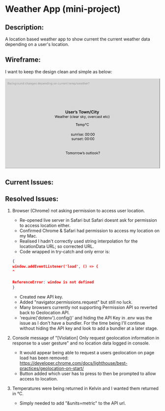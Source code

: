  # Weather App (mini-project)

## Description:

A location based weather app to show current the current weather data depending on a user's location.

## Wireframe:

I want to keep the design clean and simple as below:

![wireframe](/ReadMe/Wireframe.png)

## Current Issues:

## Resolved Issues:

1. Browser (Chrome) not asking permission to access user location. 
    * Re-opened live server in Safari but Safari doesnt ask for permission to access location either.
    * Confirmed Chrome & Safari had permission to access my location on my Mac.
    * Realised I hadn't correctly used string interpolation for the locationData URL; so corrected URL.
    * Code wrapped in try-catch and only error is:

    ```json
    {
    window.addEventListener('load', () => {
    ^

    ReferenceError: window is not defined
    }
    ```

    * Created new API key.
    * Added "navigator.permissions.request" but still no luck.
    * Many browsers currently not supporting Permission API so reverted back to Geolocation API.
    * 'require('dotenv').config()' and hiding the API Key in .env was the issue as I don't have a bundler. For the time being I'll continue without hiding the API key and look to add a bundler at a later stage.

2. Console message of "[Violation] Only request geolocation information in response to a user gesture" and no location data logged in console.
    * It would appear being able to request a users geolocation on page load has been removed: https://developer.chrome.com/docs/lighthouse/best-practices/geolocation-on-start/
    * Button added which user has to press to then be prompted to allow access to location.

3. Temperatures were being returned in Kelvin and I wanted them returned in °C.
    * Simply needed to add "&units=metric" to the API url.







